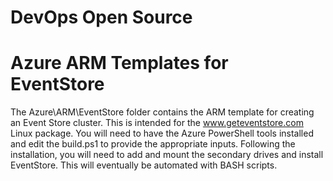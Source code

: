 # DevOps Open Source

# Azure ARM Templates for EventStore

The Azure\ARM\EventStore folder contains the ARM template for creating an Event Store cluster. This is intended for the www.geteventstore.com Linux package. You will need to have the Azure PowerShell tools installed and edit the build.ps1 to provide the appropriate inputs.
Following the installation, you will need to add and mount the secondary drives and install EventStore. This will eventually be automated with BASH scripts.